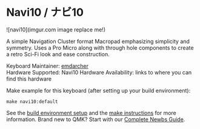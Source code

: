 # Navi10 / ナビ10

![navi10](imgur.com image replace me!)

A simple Navigation Cluster format Macropad emphasizing simplicity and symmetry. Uses a Pro Micro along with through hole components to create a retro Sci-Fi look and ease construction.

Keyboard Maintainer: [emdarcher](https://github.com/emdarcher)  
Hardware Supported: Navi10
Hardware Availability: links to where you can find this hardware

Make example for this keyboard (after setting up your build environment):

    make navi10:default

See the [build environment setup](https://docs.qmk.fm/#/getting_started_build_tools) and the [make instructions](https://docs.qmk.fm/#/getting_started_make_guide) for more information. Brand new to QMK? Start with our [Complete Newbs Guide](https://docs.qmk.fm/#/newbs).
